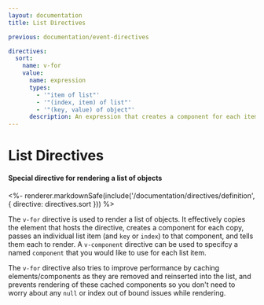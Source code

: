 ```yaml
---
layout: documentation
title: List Directives

previous: documentation/event-directives

directives:
  sort:
    name: v-for
    value:
      name: expression
      types:
        - '"item of list"'
        - '"(index, item) of list"'
        - '"(key, value) of object"'
      description: An expression that creates a component for each item in a list and renders them all
---
```


# List Directives

#### Special directive for rendering a list of objects

<%- renderer.markdownSafe(include('/documentation/directives/definition', { directive: directives.sort })) %>

The `v-for` directive is used to render a list of objects. It effectively copies the element that hosts the directive, creates a component for each copy, passes an individual list item (and `key` or `index`) to that component, and tells them each to render. A `v-component` directive can be used to specifcy a named `component` that you would like to use for each list item.

The `v-for` directive also tries to improve performance by caching elements/components as they are removed and reinserted into the list, and prevents rendering of these cached components so you don't need to worry about any `null` or index out of bound issues while rendering.
